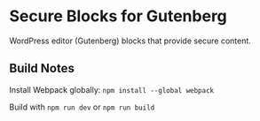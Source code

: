 # Secure Blocks for Gutenberg
WordPress editor (Gutenberg) blocks that provide secure content.

## Build Notes

Install Webpack globally: `npm install --global webpack`

Build with `npm run dev` or `npm run build`

